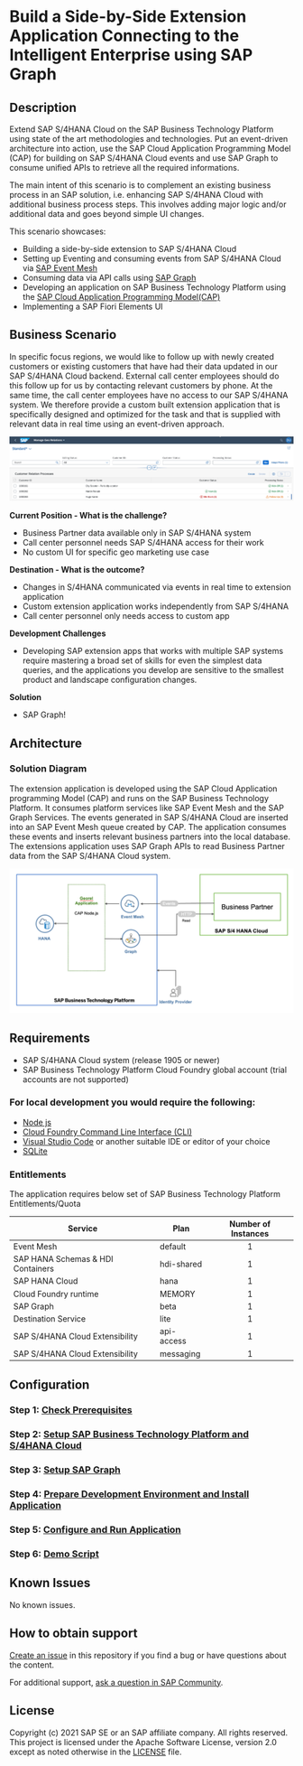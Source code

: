 # Build a Side-by-Side Extension Application Connecting to the Intelligent Enterprise using SAP Graph
## Description

Extend SAP S/4HANA Cloud on the SAP Business Technology Platform using state of the art methodologies and technologies. Put an event-driven architecture into action, use the SAP Cloud Application Programming Model (CAP) for building on SAP S/4HANA Cloud events and use SAP Graph to consume unified APIs to retrieve all the required informations.

The main intent of this scenario is to complement an existing business process in an SAP solution, i.e. enhancing SAP S/4HANA Cloud with additional business process steps. This involves adding major logic and/or additional data and goes beyond simple UI changes. 

This scenario showcases:

- Building a side-by-side extension to SAP S/4HANA Cloud
- Setting up Eventing and consuming events from SAP S/4HANA Cloud via [SAP Event Mesh](https://help.sap.com/viewer/bf82e6b26456494cbdd197057c09979f/Cloud/en-US/df532e8735eb4322b00bfc7e42f84e8d.html)
- Consuming data via API calls using [SAP Graph](https://help.sap.com/viewer/84bbf6acb5384861add4cb6939bef647/Beta/en-US)
- Developing an application on SAP Business Technology Platform using the [SAP Cloud Application Programming Model(CAP)](https://cap.cloud.sap/docs/)
- Implementing a SAP Fiori Elements UI

## Business Scenario

In specific focus regions, we would like to follow up with newly created customers or existing customers that have had their data updated in our SAP S/4HANA Cloud backend. External call center employees should do this follow up for us by contacting relevant customers by phone. At the same time, the call center employees have no access to our SAP S/4HANA system. We therefore provide a custom built extension application that is specifically designed and optimized for the task and that is supplied with relevant data in real time using an event-driven approach. 

![georel](./documentation/images/app.png)

**Current Position - What is the challenge?**

- Business Partner data available only in SAP S/4HANA system
- Call center personnel needs SAP S/4HANA access for their work
- No custom UI for specific geo marketing use case

**Destination - What is the outcome?**

- Changes in S/4HANA communicated via events in real time to extension application
- Custom extension application works independently from SAP S/4HANA
- Call center personnel only needs access to custom app

**Development Challenges**
- Developing SAP extension apps that works with multiple SAP systems require mastering a broad set of skills for even the simplest data queries, and the applications you develop are sensitive to the smallest product and landscape configuration changes.

**Solution**
- SAP Graph!

## Architecture

### Solution Diagram

The extension application is developed using the SAP Cloud Application programming Model (CAP) and runs on the SAP Business Technology Platform. It consumes platform services like SAP Event Mesh and the SAP Graph Services. The events generated in SAP S/4HANA Cloud are inserted into an SAP Event Mesh queue created by CAP. The application consumes these events and inserts relevant business partners into the local database. The extensions application uses SAP Graph APIs to read Business Partner data from the SAP S/4HANA Cloud system. 

![solution diagram](./documentation/images/solutiondiagram.png)

## Requirements
* SAP S/4HANA Cloud system (release 1905 or newer)
* SAP Business Technology Platform Cloud Foundry global account (trial accounts are not supported)

### For local development you would require the following:
* [Node js](https://nodejs.org/en/download/)
* [Cloud Foundry Command Line Interface (CLI)](https://github.com/cloudfoundry/cli#downloads)
* [Visual Studio Code](https://code.visualstudio.com/download) or another suitable IDE or editor of your choice
* [SQLite ](https://sqlite.org/download.html)

### Entitlements

The application requires below set of SAP Business Technology Platform Entitlements/Quota

| Service                           | Plan       | Number of Instances |
|-----------------------------------|------------|:-------------------:|
| Event Mesh                        | default    |          1          |
| SAP HANA Schemas & HDI Containers | hdi-shared |          1          |
| SAP HANA Cloud                    | hana       |          1          |
| Cloud Foundry runtime             | MEMORY     |          1          |
| SAP Graph                         | beta       |          1          |
| Destination Service               | lite       |          1          |
| SAP S/4HANA Cloud Extensibility   | api-access |          1          |
| SAP S/4HANA Cloud Extensibility   | messaging  |          1          |


## Configuration

### Step 1: [Check Prerequisites](./documentation/mission/Prerequisites/README.md)

### Step 2: [Setup SAP Business Technology Platform and S/4HANA Cloud](./documentation/mission/Setup%20Cloud%20Platform%20and%20S4HANA/README.md)

### Step 3: [Setup SAP Graph](./documentation/mission/GraphSetup/README.md)

### Step 4: [Prepare Development Environment and Install Application](./documentation/mission/Development%20Environment%20and%20Application/README.md)

### Step 5: [Configure and Run Application](documentation/mission/Configure%20and%20Run%20Example%20Application/README.md)

### Step 6: [Demo Script](documentation/mission/Demo%20Script)

## Known Issues

No known issues.

## How to obtain support

[Create an issue](https://github.com/SAP-samples/cloud-extension-graph-sample/issues) in this repository if you find a bug or have questions about the content.
 
For additional support, [ask a question in SAP Community](https://answers.sap.com/questions/ask.html).

## License
Copyright (c) 2021 SAP SE or an SAP affiliate company. All rights reserved. This project is licensed under the Apache Software License, version 2.0 except as noted otherwise in the [LICENSE](LICENSES/Apache-2.0.txt) file.
